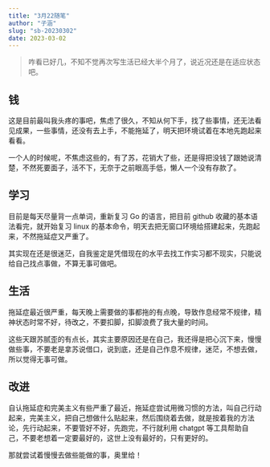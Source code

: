 ```yaml
---
title: "3月22随笔"
author: "子涵"
slug: "sb-20230302"
date: 2023-03-02
---
```


> 咋看已好几，不知不觉再次写生活已经大半个月了，说近况还是在适应状态吧。

## 钱

这是目前最叫我头疼的事吧，焦虑了很久，不知从何下手，找了些事情，还无法看见成果，一些事情，还没有去上手，不能拖延了，明天把环境试着在本地先跑起来看看。

一个人的时候呢，不焦虑这些的，有了苏，花销大了些，还是得把没钱了跟她说清楚，不然死要面子，活不下，无奈于之前眼高手低，懒人一个没有存款了。

## 学习

目前是每天尽量背一点单词，重新复习 Go 的语言，把目前 github 收藏的基本语法看完，就开始复习 linux 的基本命令，明天去把无窗口环境给搭建起来，先跑起来，不然拖延症又严重了。

其实现在还是很迷茫，自我鉴定是凭借现在的水平去找工作实习都不现实，只能说给自己找点事做，不算无事可做吧。

## 生活

拖延症最近很严重，每天晚上需要做的事都拖的有点晚，导致作息经常不规律，精神状态时常不好，待改之，不要扣脚，扣脚浪费了我大量的时间。

这些天跟苏腻歪的有点长，其实主要原因还是在自己，我还得是把心沉下来，慢慢做些事，不要老是拿苏说借口，说到底，还是自己作息不规律，迷茫，不想去做，所以觉得无事可做。

## 改进

自认拖延症和完美主义有些严重了最近，拖延症尝试用微习惯的方法，叫自己行动起来，完美主义，把自己想做什么贴起来，然后围绕着去做，就是按着我的方法论，先行动起来，不要管好不好，先跑完，不行就利用 chatgpt 等工具帮助自己，不要老想着一定要最好的，这世上没有最好的，只有更好的。

那就尝试着慢慢去做些能做的事，奥里给！
